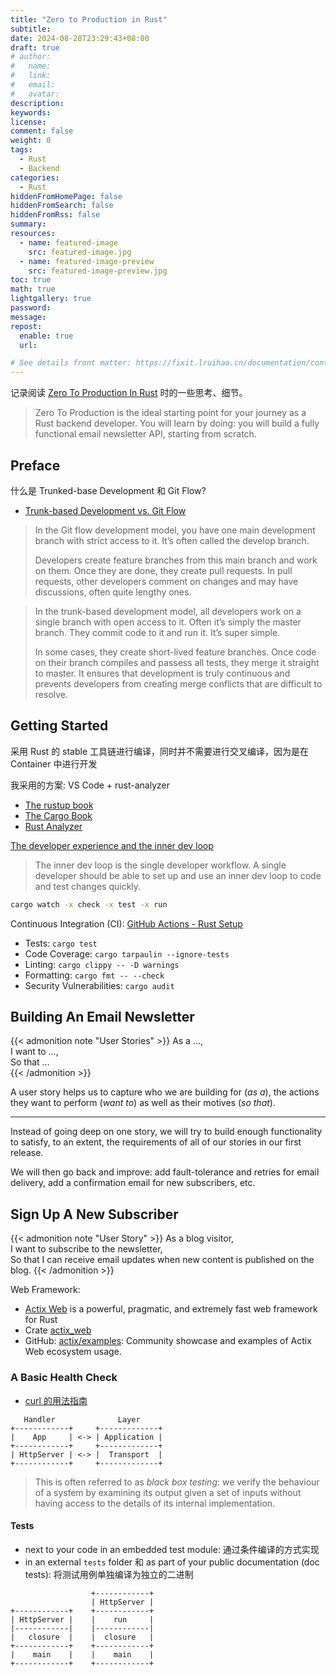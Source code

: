 ```yaml
---
title: "Zero to Production in Rust"
subtitle:
date: 2024-08-28T23:29:43+08:00
draft: true
# author:
#   name:
#   link:
#   email:
#   avatar:
description:
keywords:
license:
comment: false
weight: 0
tags:
  - Rust
  - Backend
categories:
  - Rust
hiddenFromHomePage: false
hiddenFromSearch: false
hiddenFromRss: false
summary:
resources:
  - name: featured-image
    src: featured-image.jpg
  - name: featured-image-preview
    src: featured-image-preview.jpg
toc: true
math: true
lightgallery: true
password:
message:
repost:
  enable: true
  url:

# See details front matter: https://fixit.lruihao.cn/documentation/content-management/introduction/#front-matter
---
```


记录阅读 [Zero To Production In Rust](https://www.zero2prod.com/index.html) 时的一些思考、细节。

> Zero To Production is the ideal starting point for your journey as a Rust backend developer.
> You will learn by doing: you will build a fully functional email newsletter API, starting from scratch.

<!--more-->

## Preface

什么是 Trunked-base Development 和 Git Flow?

- [Trunk-based Development vs. Git Flow](https://www.toptal.com/software/trunk-based-development-git-flow)

> In the Git flow development model, you have one main development branch with strict access to it. It’s often called the develop branch.
> 
> Developers create feature branches from this main branch and work on them. Once they are done, they create pull requests. In pull requests, other developers comment on changes and may have discussions, often quite lengthy ones.

> In the trunk-based development model, all developers work on a single branch with open access to it. Often it’s simply the master branch. They commit code to it and run it. It’s super simple.
> 
> In some cases, they create short-lived feature branches. Once code on their branch compiles and passess all tests, they merge it straight to master. It ensures that development is truly continuous and prevents developers from creating merge conflicts that are difficult to resolve.

## Getting Started

采用 Rust 的 stable 工具链进行编译，同时并不需要进行交叉编译，因为是在 Container 中进行开发

我采用的方案: VS Code + rust-analyzer

- [The rustup book](https://rust-lang.github.io/rustup/)
- [The Cargo Book](https://doc.rust-lang.org/cargo/)
- [Rust Analyzer](https://rust-analyzer.github.io/)

[The developer experience and the inner dev loop](https://www.getambassador.io/docs/telepresence/latest/concepts/devloop)

> The inner dev loop is the single developer workflow. A single developer should be able to set up and use an inner dev loop to code and test changes quickly.

```bash
cargo watch -x check -x test -x run
```

Continuous Integration (CI): [GitHub Actions - Rust Setup](https://gist.github.com/LukeMathWalker/5ae1107432ce283310c3e601fac915f3)

- Tests: `cargo test`
- Code Coverage: `cargo tarpaulin --ignore-tests`
- Linting: `cargo clippy -- -D warnings`
- Formatting: `cargo fmt -- --check`
- Security Vulnerabilities: `cargo audit`

## Building An Email Newsletter

{{< admonition note "User Stories" >}}
As a …,   
I want to …,   
So that …   
{{< /admonition >}}

A user story helps us to capture who we are building for (*as a*), the actions they want to perform (*want to*) as well as their motives (*so that*).

---

Instead of going deep on one story, we will try to build enough functionality to satisfy, to an extent, the requirements of all of our stories in our first release.

We will then go back and improve: add fault-tolerance and retries for email delivery, add a confirmation email for new subscribers, etc.

## Sign Up A New Subscriber

{{< admonition note "User Story" >}}
As a blog visitor,   
I want to subscribe to the newsletter,   
So that I can receive email updates when new content is published on the blog.
{{< /admonition >}}

Web Framework:

- [Actix Web](https://actix.rs/) is a powerful, pragmatic, and extremely fast web framework for Rust
- Crate [actix_web](https://docs.rs/actix-web/4.0.1/actix_web/index.html)
- GitHub: [actix/examples](https://github.com/actix/examples): Community showcase and examples of Actix Web ecosystem usage.

### A Basic Health Check

- [curl 的用法指南](https://www.ruanyifeng.com/blog/2019/09/curl-reference.html)

```goat
   Handler              Layer       
+------------+     +-------------+
|    App     | <-> | Application |
+------------+     +-------------+
| HttpServer | <-> |  Transport  |
+------------+     +-------------+
```

> This is often referred to as *black box testing*: we verify the behaviour of a system by examining its output given a set of inputs without having access to the details of its internal implementation.


#### Tests

- next to your code in an embedded test module: 通过条件编译的方式实现
- in an external `tests` folder 和 as part of your public documentation (doc tests): 将测试用例单独编译为独立的二进制

```goat
                  +------------+
                  | HttpServer |
+------------+    +------------+
| HttpServer |    |    run     |
|------------|    |------------|
|   closure  |    |  closure   |
+------------+    +------------+
|    main    |    |    main    |
+------------+    +------------+
```
